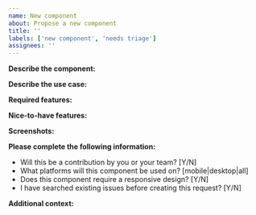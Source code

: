 ```yaml
---
name: New component
about: Propose a new component
title: ''
labels: ['new component', 'needs triage']
assignees: ''
---
```


**Describe the component:**

<!-- A clear and concise description of the component. -->

**Describe the use case:**

<!-- A clear and concise description of how this component will be used and where it originated from. -->

**Required features:**

<!--
- This component **must** do X...
- This component **must** do Y...
-->

**Nice-to-have features:**

<!--
- Ideally this component would also do Z... but is not required initially
-->

**Screenshots:**

<!--
  If applicable, add screenshots of mockups or similar components in other libraries to help describe your request.

  **Be cautious about posting screenshots of sensitive data and internal software here**
-->

**Please complete the following information:**

- Will this be a contribution by you or your team? [Y/N]
- What platforms will this component be used on? [mobile|desktop|all]
- Does this component require a responsive design? [Y/N]
- I have searched existing issues before creating this request? [Y/N]

**Additional context:**

<!-- Add any other context about the component here. -->
